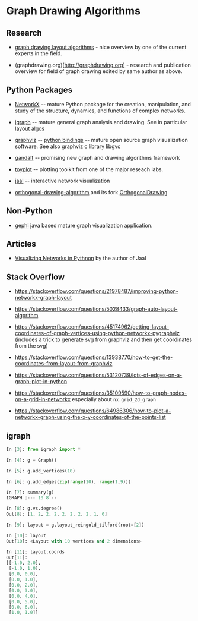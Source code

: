 # Graph Drawing Algorithms


## Research

- [graph drawing layout algorithms](http://cs.brown.edu/people/rtamassi/papers/gd-tutorial/gd-constraints.pdf) - nice overview by one of the current experts in the field.

- (graphdrawing.org)[http://graphdrawing.org] - research and publication overview for field of graph drawing edited by same author as above.


## Python Packages

- [NetworkX](https://networkx.org) -- mature Python package for the creation, manipulation, and study of the structure, dynamics, and functions of complex networks.

- [igraph](https://igraph.org/python/) -- mature general graph analysis and drawing. See in particular [layout algos](https://igraph.org/python/doc/tutorial/tutorial.html#layouts-and-plotting)

- [graphviz](http://www.graphviz.org) -- [python bindings](http://www.graphviz.org/resources/#python) -- mature open source graph visualization software. See also graphviz c library [libgvc](http://www.graphviz.org/pdf/gvc.3.pdf)


- [gandalf](https://github.com/bdcht/grandalf) -- promising new graph and drawing algorithms framework


- [toyplot](https://github.com/sandialabs/toyplot) -- plotting toolkit from one of the major reseach labs.


- [jaal](https://github.com/imohitmayank/jaal) -- interactive network visualization


- [orthogonal-drawing-algorithm](https://github.com/rawfh/orthogonal-drawing-algorithm) and its fork [OrthogonalDrawing](https://github.com/hasii2011/OrthogonalDrawing)

## Non-Python

- [gephi](https://gephi.org) java based mature graph visualization application.


## Articles

- [Visualizing Networks in Pythnon](https://towardsdatascience.com/visualizing-networks-in-python-d70f4cbeb259) by the author of Jaal


## Stack Overflow

- https://stackoverflow.com/questions/21978487/improving-python-networkx-graph-layout

- https://stackoverflow.com/questions/5028433/graph-auto-layout-algorithm


- https://stackoverflow.com/questions/45174962/getting-layout-coordinates-of-graph-vertices-using-python-networkx-pygraphviz (includes a trick to  generate svg from graphviz and then get coordinates from the svg)

- https://stackoverflow.com/questions/13938770/how-to-get-the-coordinates-from-layout-from-graphviz

- https://stackoverflow.com/questions/53120739/lots-of-edges-on-a-graph-plot-in-python

- https://stackoverflow.com/questions/35109590/how-to-graph-nodes-on-a-grid-in-networkx especially about `nx.grid_2d_graph`


- https://stackoverflow.com/questions/64986306/how-to-plot-a-networkx-graph-using-the-x-y-coordinates-of-the-points-list 


## igraph

```python
In [3]: from igraph import *

In [4]: g = Graph()

In [5]: g.add_vertices(10)

In [6]: g.add_edges(zip(range(10), range(1,9)))

In [7]: summary(g)
IGRAPH U--- 10 8 --

In [8]: g.vs.degree()
Out[8]: [1, 2, 2, 2, 2, 2, 2, 2, 1, 0]

In [9]: layout = g.layout_reingold_tilford(root=[2])

In [10]: layout
Out[10]: <Layout with 10 vertices and 2 dimensions>

In [11]: layout.coords
Out[11]:
[[-1.0, 2.0],
 [-1.0, 1.0],
 [0.0, 0.0],
 [0.0, 1.0],
 [0.0, 2.0],
 [0.0, 3.0],
 [0.0, 4.0],
 [0.0, 5.0],
 [0.0, 6.0],
 [1.0, 1.0]]
```




